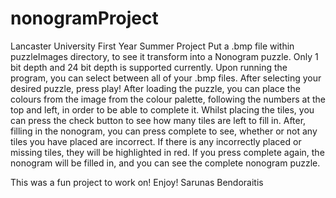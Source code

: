 # nonogramProject
Lancaster University First Year Summer Project
Put a .bmp file within puzzleImages directory, to see it transform into a Nonogram puzzle. 
Only 1 bit depth and 24 bit depth is supported currently. Upon running the program, you can select
between all of your .bmp files. After selecting your desired puzzle, press play! After loading the
puzzle, you can place the colours from the image from the colour palette, following the numbers at
the top and left, in order to be able to complete it. Whilst placing the tiles, you can press the
check button to see how many tiles are left to fill in. After, filling in the nonogram, you can
press complete to see, whether or not any tiles you have placed are incorrect. If there is any
incorrectly placed or missing tiles, they will be highlighted in red. If you press complete again, 
the nonogram will be filled in, and you can see the complete nonogram puzzle.

This was a fun project to work on! Enjoy!
Sarunas Bendoraitis
